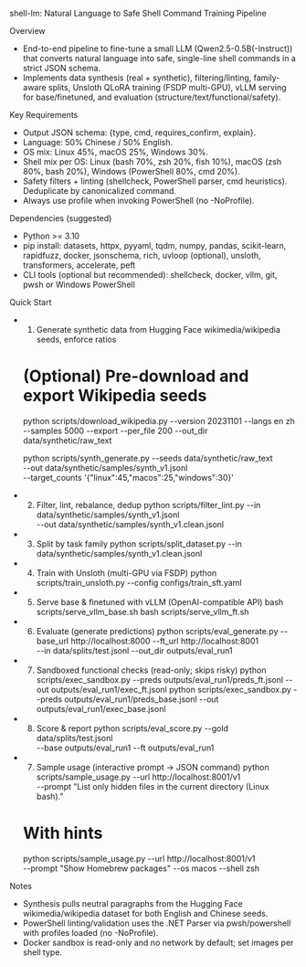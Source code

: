 shell-lm: Natural Language to Safe Shell Command Training Pipeline

Overview
- End-to-end pipeline to fine-tune a small LLM (Qwen2.5-0.5B(-Instruct)) that converts natural language into safe, single-line shell commands in a strict JSON schema.
- Implements data synthesis (real + synthetic), filtering/linting, family-aware splits, Unsloth QLoRA training (FSDP multi-GPU), vLLM serving for base/finetuned, and evaluation (structure/text/functional/safety).

Key Requirements
- Output JSON schema: {type, cmd, requires_confirm, explain}.
- Language: 50% Chinese / 50% English.
- OS mix: Linux 45%, macOS 25%, Windows 30%.
- Shell mix per OS: Linux (bash 70%, zsh 20%, fish 10%), macOS (zsh 80%, bash 20%), Windows (PowerShell 80%, cmd 20%).
- Safety filters + linting (shellcheck, PowerShell parser, cmd heuristics). Deduplicate by canonicalized command.
- Always use profile when invoking PowerShell (no -NoProfile).

Dependencies (suggested)
- Python >= 3.10
- pip install: datasets, httpx, pyyaml, tqdm, numpy, pandas, scikit-learn, rapidfuzz, docker, jsonschema, rich, uvloop (optional), unsloth, transformers, accelerate, peft
- CLI tools (optional but recommended): shellcheck, docker, vllm, git, pwsh or Windows PowerShell

Quick Start
- 1) Generate synthetic data from Hugging Face wikimedia/wikipedia seeds, enforce ratios
  # (Optional) Pre-download and export Wikipedia seeds
  python scripts/download_wikipedia.py --version 20231101 --langs en zh \
    --samples 5000 --export --per_file 200 --out_dir data/synthetic/raw_text

  python scripts/synth_generate.py --seeds data/synthetic/raw_text \
    --out data/synthetic/samples/synth_v1.jsonl \
    --target_counts '{"linux":45,"macos":25,"windows":30}'

- 2) Filter, lint, rebalance, dedup
  python scripts/filter_lint.py --in data/synthetic/samples/synth_v1.jsonl \
    --out data/synthetic/samples/synth_v1.clean.jsonl

- 3) Split by task family
  python scripts/split_dataset.py --in data/synthetic/samples/synth_v1.clean.jsonl

- 4) Train with Unsloth (multi-GPU via FSDP)
  python scripts/train_unsloth.py --config configs/train_sft.yaml

- 5) Serve base & finetuned with vLLM (OpenAI-compatible API)
  bash scripts/serve_vllm_base.sh
  bash scripts/serve_vllm_ft.sh

- 6) Evaluate (generate predictions)
  python scripts/eval_generate.py --base_url http://localhost:8000 --ft_url http://localhost:8001 \
    --in data/splits/test.jsonl --out_dir outputs/eval_run1

- 7) Sandboxed functional checks (read-only; skips risky)
  python scripts/exec_sandbox.py --preds outputs/eval_run1/preds_ft.jsonl --out outputs/eval_run1/exec_ft.jsonl
  python scripts/exec_sandbox.py --preds outputs/eval_run1/preds_base.jsonl --out outputs/eval_run1/exec_base.jsonl

- 8) Score & report
  python scripts/eval_score.py --gold data/splits/test.jsonl \
    --base outputs/eval_run1 --ft outputs/eval_run1

- 7) Sample usage (interactive prompt → JSON command)
  python scripts/sample_usage.py --url http://localhost:8001/v1 \
    --prompt "List only hidden files in the current directory (Linux bash)."
  # With hints
  python scripts/sample_usage.py --url http://localhost:8001/v1 \
    --prompt "Show Homebrew packages" --os macos --shell zsh

Notes
- Synthesis pulls neutral paragraphs from the Hugging Face wikimedia/wikipedia dataset for both English and Chinese seeds.
- PowerShell linting/validation uses the .NET Parser via pwsh/powershell with profiles loaded (no -NoProfile).
- Docker sandbox is read-only and no network by default; set images per shell type.
